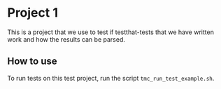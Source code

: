 # Project 1

This is a project that we use to test if testthat-tests that we have written
work and how the results can be parsed.

## How to use

To run tests on this test project, run the script `tmc_run_test_example.sh`.
